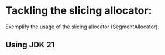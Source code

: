 # Tackling the slicing allocator:
Exemplify the usage of the slicing allocator (SegmentAllocator).

## Using JDK 21